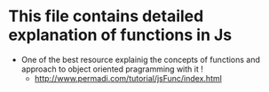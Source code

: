# This file contains detailed explanation of functions in Js 

* One of the best resource explainig the concepts of functions and approach to object oriented pragramming with it !
  * http://www.permadi.com/tutorial/jsFunc/index.html 
